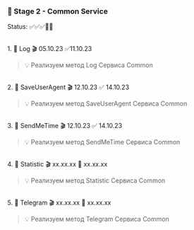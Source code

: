### 🥗 Stage 2 - Common Service

Status: ✅✅✅🏁🏁

<br>1. 🧡 Log 🎬 05.10.23 ✅11.10.23

> 💡 Реализуем метод Log Сервиса Common

<br>2. 🧡 SaveUserAgent 🎬 12.10.23 ✅ 14.10.23

> 💡 Реализуем метод SaveUserAgent Сервиса Common

<br>3. 🧡 SendMeTime 🎬 12.10.23 ✅ 14.10.23

> 💡 Реализуем метод SendMeTime Сервиса Common

<br>4. 🧡 Statistic 🎬 xx.xx.xx 🏁 xx.xx.xx

> 💡 Реализуем метод Statistic Сервиса Common

<br>5. 🧡 Telegram 🎬 xx.xx.xx 🏁 xx.xx.xx

> 💡 Реализуем метод Telegram Сервиса Common
